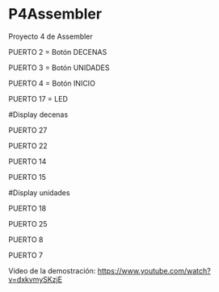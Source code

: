 # P4Assembler

Proyecto 4 de Assembler

PUERTO 2 = Botón DECENAS

PUERTO 3 = Botón UNIDADES

PUERTO 4 = Botón INICIO

PUERTO 17 = LED


#Display decenas

PUERTO 27

PUERTO 22

PUERTO 14

PUERTO 15

#Display unidades

PUERTO 18

PUERTO 25

PUERTO 8

PUERTO 7

Video de la demostración: https://www.youtube.com/watch?v=dxkvmySKzjE
